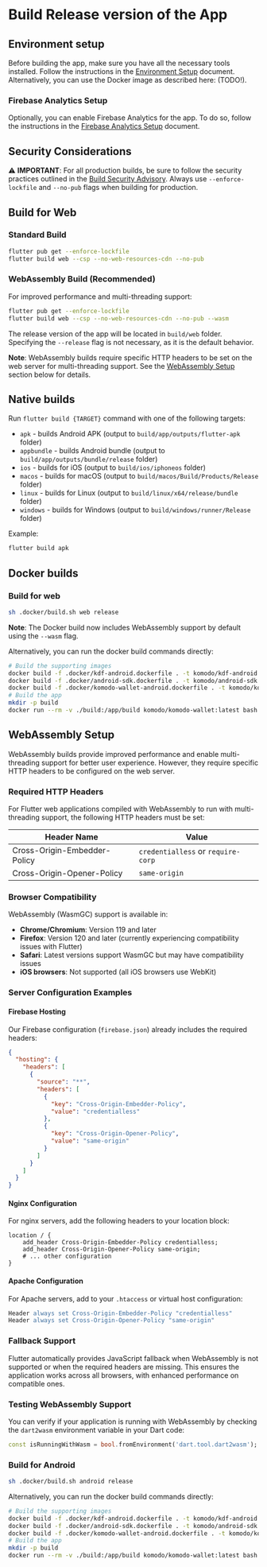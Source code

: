 # Build Release version of the App

## Environment setup

Before building the app, make sure you have all the necessary tools installed. Follow the instructions in the [Environment Setup](./PROJECT_SETUP.md) document. Alternatively, you can use the Docker image as described here: (TODO!).

### Firebase Analytics Setup

Optionally, you can enable Firebase Analytics for the app. To do so, follow the instructions in the [Firebase Analytics Setup](./FIREBASE_SETUP.md) document.

## Security Considerations

⚠️ **IMPORTANT**: For all production builds, be sure to follow the security practices outlined in the [Build Security Advisory](./BUILD_SECURITY_ADVISORY.md). Always use `--enforce-lockfile` and `--no-pub` flags when building for production.

## Build for Web

### Standard Build

```bash
flutter pub get --enforce-lockfile
flutter build web --csp --no-web-resources-cdn --no-pub
```

### WebAssembly Build (Recommended)

For improved performance and multi-threading support:

```bash
flutter pub get --enforce-lockfile
flutter build web --csp --no-web-resources-cdn --no-pub --wasm
```

The release version of the app will be located in `build/web` folder. Specifying the `--release` flag is not necessary, as it is the default behavior.

**Note**: WebAssembly builds require specific HTTP headers to be set on the web server for multi-threading support. See the [WebAssembly Setup](#webassembly-setup) section below for details.

## Native builds

Run `flutter build {TARGET}` command with one of the following targets:

- `apk` - builds Android APK (output to `build/app/outputs/flutter-apk` folder)
- `appbundle` - builds Android bundle (output to `build/app/outputs/bundle/release` folder)
- `ios` - builds for iOS (output to `build/ios/iphoneos` folder)
- `macos` - builds for macOS (output to `build/macos/Build/Products/Release` folder)
- `linux` - builds for Linux (output to `build/linux/x64/release/bundle` folder)
- `windows` - builds for Windows (output to `build/windows/runner/Release` folder)

Example:

```bash
flutter build apk
```

## Docker builds

### Build for web

```bash
sh .docker/build.sh web release
```

**Note**: The Docker build now includes WebAssembly support by default using the `--wasm` flag.

Alternatively, you can run the docker build commands directly:

```bash
# Build the supporting images
docker build -f .docker/kdf-android.dockerfile . -t komodo/kdf-android --build-arg KDF_BRANCH=main
docker build -f .docker/android-sdk.dockerfile . -t komodo/android-sdk:34
docker build -f .docker/komodo-wallet-android.dockerfile . -t komodo/komodo-wallet
# Build the app
mkdir -p build
docker run --rm -v ./build:/app/build komodo/komodo-wallet:latest bash -c "flutter pub get --enforce-lockfile && flutter build web --no-pub --release --wasm"
```

## WebAssembly Setup

WebAssembly builds provide improved performance and enable multi-threading support for better user experience. However, they require specific HTTP headers to be configured on the web server.

### Required HTTP Headers

For Flutter web applications compiled with WebAssembly to run with multi-threading support, the following HTTP headers must be set:

| Header Name                  | Value                              |
| ---------------------------- | ---------------------------------- |
| Cross-Origin-Embedder-Policy | `credentialless` or `require-corp` |
| Cross-Origin-Opener-Policy   | `same-origin`                      |

### Browser Compatibility

WebAssembly (WasmGC) support is available in:

- **Chrome/Chromium**: Version 119 and later
- **Firefox**: Version 120 and later (currently experiencing compatibility issues with Flutter)
- **Safari**: Latest versions support WasmGC but may have compatibility issues
- **iOS browsers**: Not supported (all iOS browsers use WebKit)

### Server Configuration Examples

#### Firebase Hosting

Our Firebase configuration (`firebase.json`) already includes the required headers:

```json
{
  "hosting": {
    "headers": [
      {
        "source": "**",
        "headers": [
          {
            "key": "Cross-Origin-Embedder-Policy",
            "value": "credentialless"
          },
          {
            "key": "Cross-Origin-Opener-Policy",
            "value": "same-origin"
          }
        ]
      }
    ]
  }
}
```

#### Nginx Configuration

For nginx servers, add the following headers to your location block:

```nginx
location / {
    add_header Cross-Origin-Embedder-Policy credentialless;
    add_header Cross-Origin-Opener-Policy same-origin;
    # ... other configuration
}
```

#### Apache Configuration

For Apache servers, add to your `.htaccess` or virtual host configuration:

```apache
Header always set Cross-Origin-Embedder-Policy "credentialless"
Header always set Cross-Origin-Opener-Policy "same-origin"
```

### Fallback Support

Flutter automatically provides JavaScript fallback when WebAssembly is not supported or when the required headers are missing. This ensures the application works across all browsers, with enhanced performance on compatible ones.

### Testing WebAssembly Support

You can verify if your application is running with WebAssembly by checking the `dart2wasm` environment variable in your Dart code:

```dart
const isRunningWithWasm = bool.fromEnvironment('dart.tool.dart2wasm');
```

### Build for Android

```bash
sh .docker/build.sh android release
```

Alternatively, you can run the docker build commands directly:

```bash
# Build the supporting images
docker build -f .docker/kdf-android.dockerfile . -t komodo/kdf-android --build-arg KDF_BRANCH=main
docker build -f .docker/android-sdk.dockerfile . -t komodo/android-sdk:34
docker build -f .docker/komodo-wallet-android.dockerfile . -t komodo/komodo-wallet
# Build the app
mkdir -p build
docker run --rm -v ./build:/app/build komodo/komodo-wallet:latest bash -c "flutter pub get --enforce-lockfile && flutter build apk --no-pub --release"
```
